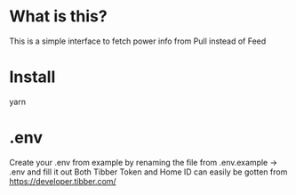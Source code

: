 # What is this?
This is a simple interface to fetch power info from Pull instead of Feed

# Install
yarn

# .env
Create your .env from example by renaming the file from .env.example -> .env and fill it out
Both Tibber Token and Home ID can easily be gotten from https://developer.tibber.com/

